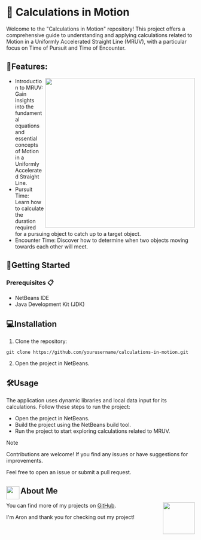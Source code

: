 # 📐 Calculations in Motion

Welcome to the "Calculations in Motion" repository! This project offers a comprehensive guide to understanding and applying calculations related to Motion in a Uniformly Accelerated Straight Line (MRUV), with a particular focus on Time of Pursuit and Time of Encounter.

## 🌟Features:

<img src="https://i.giphy.com/d4blalI6x2oc4xAA.webp" align = "right" width="400">

- Introduction to MRUV: Gain insights into the fundamental equations and essential concepts of Motion in a Uniformly Accelerated Straight Line.
- Pursuit Time: Learn how to calculate the duration required for a pursuing object to catch up to a target object.
- Encounter Time: Discover how to determine when two objects moving towards each other will meet.


## 🚀Getting Started
### Prerequisites 📋
- NetBeans IDE
- Java Development Kit (JDK)

## 💻Installation 
1. Clone the repository:
```
git clone https://github.com/yourusername/calculations-in-motion.git
```
2. Open the project in NetBeans.

## 🛠️Usage 
The application uses dynamic libraries and local data input for its calculations. Follow these steps to run the project:

- Open the project in NetBeans. 
- Build the project using the NetBeans build tool.
- Run the project to start exploring calculations related to MRUV.

> [!NOTE]
> Contributions are welcome! If you find any issues or have suggestions for improvements.
>
> Feel free to open an issue or submit a pull request.

## <img src="https://i.pinimg.com/originals/9d/d1/a0/9dd1a0c90caa865e3718947e2b91d35e.gif" width="35" align="left">About Me

You can find more of my projects on [GitHub](https://github.com/AronSoto).
<img src="https://media.tenor.com/bUPbn17e1AcAAAAi/minecraft-sniffer.gif" align = "right" width="85">

I'm Aron and thank you for checking out my project!
